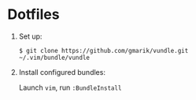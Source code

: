 Dotfiles
========

1. Set up:

   ```
   $ git clone https://github.com/gmarik/vundle.git ~/.vim/bundle/vundle
   ```

2. Install configured bundles:

   Launch `vim`, run `:BundleInstall`
